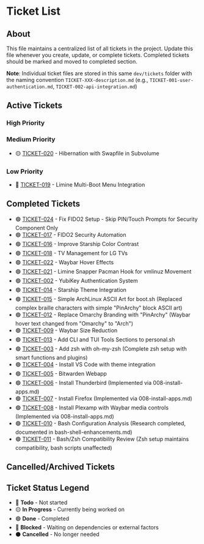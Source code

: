# Ticket List

## About
This file maintains a centralized list of all tickets in the project. Update this file whenever you create, update, or complete tickets.
Completed tickets should be marked and moved to completed section.

**Note**: Individual ticket files are stored in this same `dev/tickets` folder with the naming convention `TICKET-XXX-description.md` (e.g., `TICKET-001-user-authentication.md`, `TICKET-002-api-integration.md`)

## Active Tickets

### High Priority

### Medium Priority
- 🟡 [TICKET-020](./TICKET-020-hibernation-swapfile-subvolume.md) - Hibernation with Swapfile in Subvolume

### Low Priority
- 🔴 [TICKET-019](./TICKET-019-limine-multi-boot-menu.md) - Limine Multi-Boot Menu Integration

## Completed Tickets
- 🟢 [TICKET-024](./TICKET-024-fix-fido2-setup-security-pin-prompts.md) - Fix FIDO2 Setup - Skip PIN/Touch Prompts for Security Component Only
- 🟢 [TICKET-017](./TICKET-017-fido2-security-automation.md) - FIDO2 Security Automation
- 🟢 [TICKET-016](./TICKET-016-improve-starship-color-contrast.md) - Improve Starship Color Contrast
- 🟢 [TICKET-018](./TICKET-018-tv-management-lg.md) - TV Management for LG TVs
- 🟢 [TICKET-022](./TICKET-022-waybar-hover-effects.md) - Waybar Hover Effects
- 🟢 [TICKET-021](./TICKET-021-limine-snapper-pacman-hook.md) - Limine Snapper Pacman Hook for vmlinuz Movement
- 🟢 [TICKET-002](./TICKET-002-yubikey-authentication-system.md) - YubiKey Authentication System
- 🟢 [TICKET-014](./TICKET-014-starship-theme-integration.md) - Starship Theme Integration
- 🟢 [TICKET-015](./TICKET-015-simple-archlinux-ascii-art-boot.md) - Simple ArchLinux ASCII Art for boot.sh (Replaced complex braille characters with simple "PinArchy" block ASCII art)
- 🟢 [TICKET-012](./TICKET-012-replace-omarchy-branding-with-arch.md) - Replace Omarchy Branding with "PinArchy" (Waybar hover text changed from "Omarchy" to "Arch")
- 🟢 [TICKET-009](./TICKET-009-waybar-size-reduction.md) - Waybar Size Reduction
- 🟢 [TICKET-013](./TICKET-013-add-cli-tui-sections-personal.md) - Add CLI and TUI Tools Sections to personal.sh
- 🟢 [TICKET-003](./TICKET-003-add-zsh-with-oh-my-zsh.md) - Add zsh with oh-my-zsh (Complete zsh setup with smart functions and plugins)
- 🟢 [TICKET-004](./TICKET-004-install-vscode.md) - Install VS Code with theme integration
- 🟢 [TICKET-005](./TICKET-005-bitwarden-webapp.md) - Bitwarden Webapp
- 🟢 [TICKET-006](./TICKET-006-install-thunderbird.md) - Install Thunderbird (Implemented via 008-install-apps.md)
- 🟢 [TICKET-007](./TICKET-007-install-firefox.md) - Install Firefox (Implemented via 008-install-apps.md)
- 🟢 [TICKET-008](./TICKET-008-install-plexamp.md) - Install Plexamp with Waybar media controls (Implemented via 008-install-apps.md)
- 🟢 [TICKET-010](./TICKET-010-bash-configuration-analysis.md) - Bash Configuration Analysis (Research completed, documented in bash-shell-enhancements.md)
- 🟢 [TICKET-011](./TICKET-011-bash-zsh-compatibility-review.md) - Bash/Zsh Compatibility Review (Zsh setup maintains compatibility, bash scripts unaffected)

## Cancelled/Archived Tickets

## Ticket Status Legend
- 🔴 **Todo** - Not started
- 🟡 **In Progress** - Currently being worked on
- 🟢 **Done** - Completed
- 🔵 **Blocked** - Waiting on dependencies or external factors
- ⚫ **Cancelled** - No longer needed
